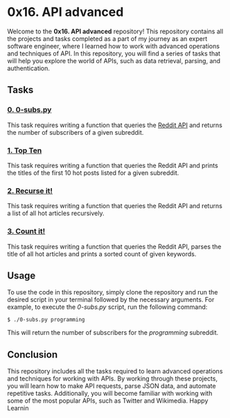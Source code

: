 # 0x16. API advanced

Welcome to the **0x16. API advanced** repository! This repository contains all the projects and tasks completed as a part of my journey as an expert software engineer, where I learned how to work with advanced operations and techniques of API. In this repository, you will find a series of tasks that will help you explore the world of APIs, such as data retrieval, parsing, and authentication.

## Tasks

### [0. 0-subs.py](./0-subs.py)
This task requires writing a function that queries the [Reddit API](https://www.reddit.com/dev/api/) and returns the number of subscribers of a given subreddit. 

### [1. Top Ten](./1-top_ten.py)
This task requires writing a function that queries the Reddit API and prints the titles of the first 10 hot posts listed for a given subreddit.

### [2. Recurse it!](./2-recurse.py)
This task requires writing a function that queries the Reddit API and returns a list of all hot articles recursively.

### [3. Count it!](./100-count.py)
This task requires writing a function that queries the Reddit API, parses the title of all hot articles and prints a sorted count of given keywords.

## Usage
To use the code in this repository, simply clone the repository and run the desired script in your terminal followed by the necessary arguments. For example, to execute the *0-subs.py* script, run the following command:
```
$ ./0-subs.py programming
```
This will return the number of subscribers for the *programming* subreddit.

## Conclusion

This repository includes all the tasks required to learn advanced operations and techniques for working with APIs. By working through these projects, you will learn how to make API requests, parse JSON data, and automate repetitive tasks. Additionally, you will become familiar with working with some of the most popular APIs, such as Twitter and Wikimedia. Happy Learnin
